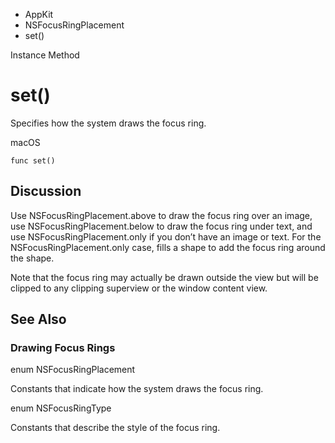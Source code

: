 

- AppKit
- NSFocusRingPlacement
-  set() 

Instance Method

# set()

Specifies how the system draws the focus ring.

macOS

``` source
func set()
```

## Discussion

Use NSFocusRingPlacement.above to draw the focus ring over an image, use NSFocusRingPlacement.below to draw the focus ring under text, and use NSFocusRingPlacement.only if you don’t have an image or text. For the NSFocusRingPlacement.only case, fills a shape to add the focus ring around the shape.

Note that the focus ring may actually be drawn outside the view but will be clipped to any clipping superview or the window content view.

## See Also

### Drawing Focus Rings

enum NSFocusRingPlacement

Constants that indicate how the system draws the focus ring.

enum NSFocusRingType

Constants that describe the style of the focus ring.

